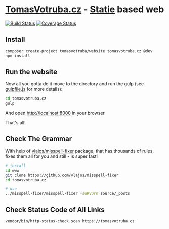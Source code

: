 # [TomasVotruba.cz](https://www.tomasvotruba.cz) - [Statie](https://github.com/Symplify/Statie) based web

[![Build Status](https://img.shields.io/travis/TomasVotruba/tomasvotruba.cz/master.svg?style=flat-square)](https://travis-ci.org/TomasVotruba/tomasvotruba.cz)
[![Coverage Status](https://img.shields.io/coveralls/TomasVotruba/tomasvotruba.cz/master.svg?style=flat-square)](https://coveralls.io/github/TomasVotruba/tomasvotruba.cz?branch=master)

## Install

```sh
composer create-project tomasvotruba/website tomasvotruba.cz @dev
npm install
```

## Run the website

Now all you gotta do it move to the directory and run the gulp (see [gulpfile.js](/gulpfile.js) for more details):

```sh
cd tomasvotruba.cz
gulp
```

And open [http://localhost:8000](localhost:8000) in your browser.

That's all!


## Check The Grammar

With help of [vlajos/misspell-fixer](https://github.com/vlajos/misspell-fixer) package, that has thousands of rules, fixes them all for you and still - is super fast! 

```bash
# install
cd www
git clone https://github.com/vlajos/misspell-fixer
cd tomasvotruba.cz

# use
../misspell-fixer/misspell-fixer -suRVDrn source/_posts
```

## Check Status Code of All Links

```bash
vendor/bin/http-status-check scan https://tomasvotruba.cz
```
